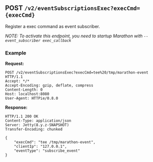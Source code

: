 ## POST `/v2/eventSubscriptionsExec?execCmd={execCmd}`

Register a exec command as event subscriber.

_NOTE: To activate this endpoint, you need to startup Marathon with `--event_subscriber exec_callback`_

### Example

**Request:**


```
POST /v2/eventSubscriptionsExec?execCmd=tee%20/tmp/marathon-event HTTP/1.1
Accept: */*
Accept-Encoding: gzip, deflate, compress
Content-Length: 0
Host: localhost:8080
User-Agent: HTTPie/0.8.0
```

**Response:**


```
HTTP/1.1 200 OK
Content-Type: application/json
Server: Jetty(8.y.z-SNAPSHOT)
Transfer-Encoding: chunked

{
    "execCmd": "tee /tmp/marathon-event",
    "clientIp": "127.0.0.1",
    "eventType": "subscribe_event"
}
```